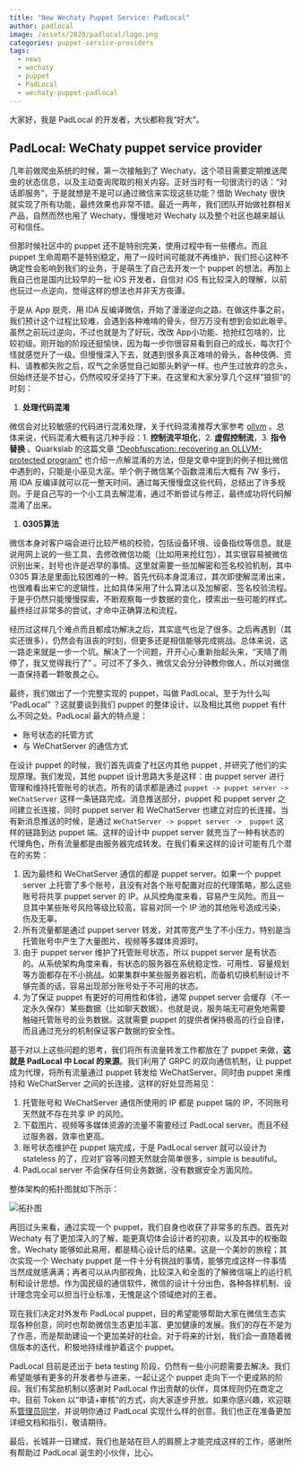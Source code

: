 ```yaml
---
title: "New Wechaty Puppet Service: PadLocal"
author: padlocal
image: /assets/2020/padlocal/logo.png
categories: puppet-service-providers
tags:
  - news
  - wechaty
  - puppet
  - PadLocal
  - wechaty-puppet-padlocal
---
```


大家好，我是 PadLocal 的开发者，大伙都称我“好大”。

## PadLocal: WeChaty puppet service provider

几年前做爬虫系统的时候，第一次接触到了 Wechaty。这个项目需要定期推送爬虫的状态信息，以及主动查询爬取的相关内容。正好当时有一句很流行的话：“对话即服务”，于是就想是不是可以通过微信来实现这些功能？借助 Wechaty 很快就实现了所有功能，最终效果也非常不错。最近一两年，我们团队开始做社群相关产品，自然而然也用了 Wechaty，慢慢地对 Wechaty 以及整个社区也越来越认可和信任。

但那时候社区中的 puppet 还不是特别完美，使用过程中有一些槽点。而且 puppet 生命周期不是特别稳定，用了一段时间可能就不再维护，我们担心这种不确定性会影响到我们的业务，于是萌生了自己去开发一个 puppet 的想法。再加上我自己也是国内比较早的一批 iOS 开发者，自信对 iOS 有比较深入的理解，以前也玩过一点逆向，觉得这样的想法也并非天方夜谭。

于是从 App 脱壳、用 IDA 反编译微信，开始了漫漫逆向之路。在做这件事之前，我们预计这个过程比较难，会遇到各种难啃的骨头，但万万没有想到会如此艰辛。虽然之前玩过逆向，不过也就是为了好玩，改改 App小功能、抢抢红包啥的，比较初级。刚开始的阶段还挺愉快，因为每一步你很容易看到自己的成长，每次打个怪就感觉升了一级。但慢慢深入下去，就遇到很多真正难啃的骨头，各种伎俩、资料、请教都失败之后，叹气之余感觉自己如那头黔驴一样。也产生过放弃的念头，但始终还是不甘心，仍然咬咬牙坚持了下来。在这里和大家分享几个这样“狼狈”的时刻：

1. **处理代码混淆**

 微信会对比较敏感的代码进行混淆处理，关于代码混淆推荐大家参考 [ollvm](https://github.com/obfuscator-llvm/obfuscator/wiki) 。总体来说，代码混淆大概有这几种手段：1. **控制流平坦化**，2. **虚假控制流**，3. **指令替换**
。Quarkslab 的这篇文章 [“Deobfuscation: recovering an OLLVM-protected program”](https://blog.quarkslab.com/deobfuscation-recovering-an-ollvm-protected-program.html) 也介绍一点解混淆的方法，但是文章中提到的例子相比微信中遇到的，只能是小巫见大巫。举个例子微信某个函数混淆后大概有 7W 多行，用 IDA 反编译就可以花一整天时间。通过每天慢慢盘这些代码，总结出了许多规则。于是自己写的一个小工具去解混淆，通过不断尝试与修正，最终成功将代码解混淆了出来。

1. **0305算法**

 微信本身对客户端会进行比较严格的校验，包括设备环境、设备指纹等信息。就是说用网上说的一些工具，去修改微信功能（比如用来抢红包），其实很容易被微信识别出来，封号也许是迟早的事情。这里就需要一些加解密和签名校验机制，其中 0305 算法是里面比较困难的一种。首先代码本身混淆过，其次即使解混淆出来，也很难看出来它的逻辑性，比如具体采用了什么算法以及加解密、签名校验流程。于是乎仍然只能慢慢探索，不断观察每一步数据的变化，摸索出一些可能的样式。最终经过非常多的尝试，才命中正确算法和流程。

经历过这样几个难点而且都成功解决之后，其实底气也足了很多。之后再遇到（其实还很多），仍然会有沮丧的时刻，但更多还是相信能够完成挑战。总体来说，这一路走来就是一步一个坑。解决了一个问题，开开心心重新抬起头来，“天晴了雨停了，我又觉得我行了” 。可过不了多久，微信又会分分钟教你做人，所以对微信一直保持着一颗敬畏之心。

最终，我们做出了一个完整实现的 puppet，叫做 PadLocal。至于为什么叫 “PadLocal” ？这就要谈到我们 puppet 的整体设计，以及相比其他 puppet 有什么不同之处。PadLocal 最大的特点是：

* 账号状态的托管方式
* 与 WeChatServer 的通信方式

在设计 puppet 的时候，我们首先调查了社区内其他 puppet , 并研究了他们的实现原理。我们发现，其他 puppet 设计思路大多是这样：由 puppet server 进行管理和维持托管账号的状态。所有的请求都是通过 `puppet -> puppet server -> WeChatServer` 这样一条链路完成。消息推送部分，puppet 和 puppet server 之间建立长连接，同时 puppet server 和 WeChatServer 也建立对应的长连接。当有新消息推送的时候，是通过 `WeChatServer -> puppet server ->  puppet` 这样的链路到达 puppet 端。这样的设计中 puppet server 就充当了一种有状态的代理角色，所有流量都是由服务器完成转发。在我们看来这样的设计可能有几个潜在的劣势：

1. 因为最终和 WeChatServer 通信的都是 puppet server。如果一个 puppet server 上托管了多个账号，且没有对各个账号配置对应的代理策略，那么这些账号将共享 puppet server 的 IP。从风控角度来看，容易产生风险。而且一旦其中某些账号风险等级比较高，容易对同一个 IP 池的其他账号造成污染，伤及无辜。
2. 所有流量都是通过 puppet server 转发，对其带宽产生了不小压力，特别是当托管账号中产生了大量图片、视频等多媒体资源时。
3. 由于 puppet server 维护了托管账号状态，所以 puppet server 是有状态的。从系统架构角度来看，有状态的服务器在系统稳定性、可用性、容量规划等方面都存在不小挑战。如果集群中某些服务器宕机，而备机切换机制设计不够完善的话，容易出现部分账号处于不可用的状态。  
4. 为了保证 puppet 有更好的可用性和体验，通常 puppet server 会缓存（不一定永久保存）某些数据（比如聊天数据）。也就是说，服务端无可避免地需要触碰托管账号的业务数据。这就需要 puppet 的提供者保持极高的行业自律，而且通过充分的机制保证客户数据的安全性。

基于对以上这些问题的思考，我们将所有流量转发工作都放在了 puppet 来做，**这就是 PadLocal 中 Local 的来源**。我们利用了 GRPC 的双向通信机制，让 puppet 成为代理，将所有流量通过 puppet 转发给 WeChatServer。同时由 puppet 来维持和 WeChatServer 之间的长连接。这样的好处显而易见：

1. 托管账号和 WeChatServer 通信所使用的 IP 都是 puppet 端的 IP，不同账号天然就不存在共享 IP 的风险。
2. 下载图片、视频等多媒体资源的流量不需要经过 PadLocal server。而且不经过服务器，效率也更高。
3. 账号状态维护在 puppet 端完成，于是 PadLocal server 就可以设计为 stateless 的了，应对扩容等问题天然就会简单很多，simple is beautiful。
4. PadLocal server 不会保存任何业务数据，没有数据安全方面风险。

整体架构的拓扑图就如下所示：

![拓扑图](/assets/2020/padlocal/topological-graph.png)

再回过头来看，通过实现一个 puppet，我们自身也收获了非常多的东西。首先对 Wechaty 有了更加深入的了解，能更真切体会设计者的初衷，以及其中的权衡取舍。Wechaty 能够如此易用，都是精心设计后的结果。这是一个美妙的旅程；其次实现一个 Wechaty puppet 是一件十分有挑战的事情，能够完成这样一件事情当然成就感满满；再者可以从内部视角，比较深入和全面的了解微信端上的运行机制和设计思想。作为国民级的通信软件，微信的设计十分出色，各种各样机制、设计理念完全可以担当行业标准，无愧是这个领域绝对的王者。

现在我们决定对外发布 PadLocal puppet，目的希望能够帮助大家在微信生态实现各种创意，同时也帮助微信生态更加丰富、更加健康的发展。我们的存在不是为了作恶，而是帮助建设一个更加美好的社会。对于将来的计划，我们会一直随着微信版本的迭代，积极地持续维护着这个 puppet。

PadLocal 目前是还出于 beta testing 阶段，仍然有一些小问题需要去解决。我们希望能够有更多的开发者参与进来，一起让这个 puppet 走向下一个更成熟的阶段。我们有奖励机制以感谢对 PadLocal 作出贡献的伙伴，具体规则仍在商定之中。目前 Token 以“申请+审核”的方式，向大家逐步开放。如果你感兴趣，欢迎联系[管理员同学](mailto:oxddoxdd@gmail.com)，并说明你通过 PadLocal 实现什么样的创意。我们也正在准备更加详细文档和指引，敬请期待。

最后，长城非一日建成，我们也是站在巨人的肩膀上才能完成这样的工作，感谢所有帮助过 PadLocal 诞生的小伙伴，比心。
